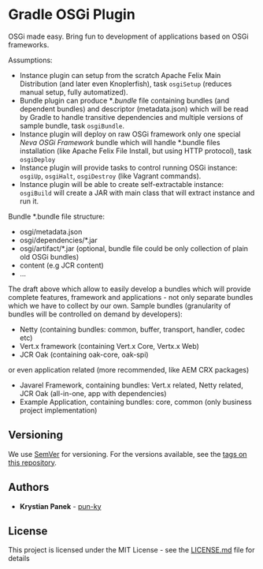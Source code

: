# Gradle OSGi Plugin

OSGi made easy. Bring fun to development of applications based on OSGi frameworks.

Assumptions:

* Instance plugin can setup from the scratch Apache Felix Main Distribution (and later even Knoplerfish), task `osgiSetup` (reduces manual setup, fully automatized).
* Bundle plugin can produce **.bundle* file containing bundles (and dependent bundles) and descriptor (metadata.json) which will be read by Gradle to handle transitive dependencies and multiple versions of sample bundle, task `osgiBundle`.
* Instance plugin will deploy on raw OSGi framework only one special *Neva OSGi Framework* bundle which will handle *.bundle files installation (like Apache Felix File Install, but using HTTP protocol), task `osgiDeploy`
* Instance plugin will provide tasks to control running OSGi instance: `osgiUp`, `osgiHalt`, `osgiDestroy` (like Vagrant commands).
* Instance plugin will be able to create self-extractable instance: `osgiBuild` will create a JAR with main class that will extract instance and run it.

Bundle *.bundle file structure:

* osgi/metadata.json
* osgi/dependencies/*.jar 
* osgi/artifact/*.jar (optional, bundle file could be only collection of plain old OSGi bundles)
* content (e.g JCR content)
* ...

The draft above which allow to easily develop a bundles which will provide complete features, framework and applications - not only separate bundles which we have to collect by our own.
Sample bundles (granularity of bundles will be controlled on demand by developers):

* Netty (containing bundles: common, buffer, transport, handler, codec etc)
* Vert.x framework (containing Vert.x Core, Vertx.x Web)
* JCR Oak (containing oak-core, oak-spi)

or even application related (more recommended, like AEM CRX packages)

* Javarel Framework, containing bundles: Vert.x related, Netty related, JCR Oak (all-in-one, app with dependencies)
* Example Application, containing bundles: core, common (only business project implementation)

## Versioning

We use [SemVer](http://semver.org/) for versioning. For the versions available, see the [tags on this repository](https://github.com/your/project/tags). 

## Authors

* **Krystian Panek** - [pun-ky](https://github.com/pun-ky)

## License

This project is licensed under the MIT License - see the [LICENSE.md](LICENSE.md) file for details